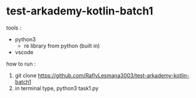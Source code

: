 # test-arkademy-kotlin-batch1

tools :
- python3
  - re library from python (built in)
- vscode

how to run :
1. git clone https://github.com/RaflyLesmana3003/test-arkademy-kotlin-batch1
2. in terminal type, python3 task1.py
